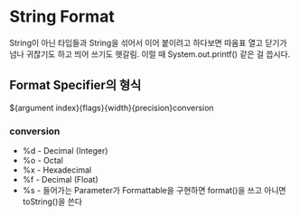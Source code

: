 # String Format

String이 아닌 타입들과 String을 섞어서 이어 붙이려고 하다보면 따옴표 열고 닫기가 넘나 귀찮기도 하고 띄어 쓰기도 헷갈림. 이럴 때 System.out.printf() 같은 걸 씁시다.

## Format Specifier의 형식

${argument index}{flags}{width}{precision}conversion

### conversion

- %d - Decimal (Integer)
- %o - Octal
- %x - Hexadecimal
- %f - Decimal (Float)
- %s - 들어가는 Parameter가 Formattable을 구현하면 format()을 쓰고 아니면 toString()을 쓴다
